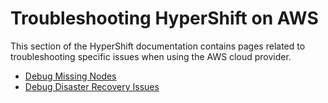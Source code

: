 # Troubleshooting HyperShift on AWS
This section of the HyperShift documentation contains pages related to troubleshooting specific issues when using the AWS cloud provider.

- [Debug Missing Nodes](debug-nodes.md)
- [Debug Disaster Recovery Issues](troubleshooting-disaster-recovery.md)